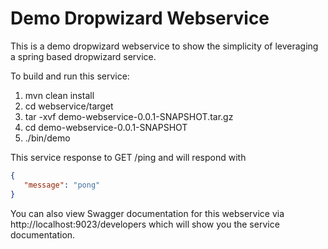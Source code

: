 Demo Dropwizard Webservice
======

This is a demo dropwizard webservice to show the simplicity of leveraging a spring based dropwizard service.

To build and run this service:

1. mvn clean install
2. cd webservice/target
3. tar -xvf demo-webservice-0.0.1-SNAPSHOT.tar.gz
4. cd demo-webservice-0.0.1-SNAPSHOT
5. ./bin/demo

This service response to GET /ping and will respond with

```json
{
   "message": "pong"
}
```

You can also view Swagger documentation for this webservice via http://localhost:9023/developers which will show you the service documentation.

